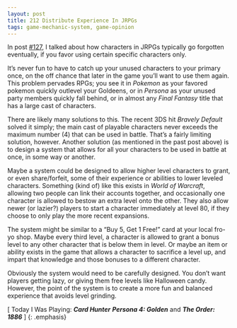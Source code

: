 ```yaml
---
layout: post
title: 212 Distribute Experience In JRPGs
tags: game-mechanic-system, game-opinion
---
```

In post [#127](http://www.foster-douglas.com/games/127-jrpgs-have-too-many-playable-characters/), I talked about how characters in JRPGs typically go forgotten eventually, if you favor using certain specific characters only.

It’s never fun to have to catch up your unused characters to your primary once, on the off chance that later in the game you’ll want to use them again. This problem pervades RPGs; you see it in *Pokemon* as your favored pokemon quickly outlevel your Goldeens, or in *Persona* as your unused party members quickly fall behind, or in almost any *Final Fantasy* title that has a large cast of characters.
 
There are likely many solutions to this.  The recent 3DS hit *Bravely Default* solved it simply; the main cast of playable characters never exceeds the maximum number (4) that can be used in battle.  That’s a fairly limiting solution, however.  Another solution (as mentioned in the past post above) is to design a system that allows for all your characters to be used in battle at once, in some way or another.

Maybe a system could be designed to allow higher level characters to grant, or even share/forfeit, some of their experience or abilities to lower leveled characters.  Something (kind of) like this exists in *World of Warcraft*, allowing two people can link their accounts together, and occasionally one character is allowed to bestow an extra level onto the other.  They also allow newer (or lazier?) players to start a character immediately at level 80, if they choose to only play the more recent expansions.

The system might be similar to a “Buy 5, Get 1 Free!” card at your local fro-yo shop. Maybe every third level, a character is allowed to grant a bonus level to any other character that is below them in level.  Or maybe an item or ability exists in the game that allows a character to sacrifice a level up, and impart that knowledge and those bonuses to a different character.

Obviously the system would need to be carefully designed.  You don’t want players getting lazy, or giving them free levels like Halloween candy.  However, the point of the system is to create a more fun and balanced experience that avoids level grinding.

[ Today I Was Playing: ***Card Hunter*** ***Persona 4: Golden*** and ***The Order: 1886*** ]
{: .emphasis}

